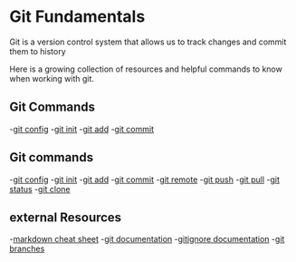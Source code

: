 # Git Fundamentals

Git is a version control system that allows us to track changes and commit them to history

Here is a growing collection of resources and helpful commands to know when working with git.

## Git Commands
-[git config](./Commands/Config.md)
-[git init](./Commands/Init.md)
-[git add](./Commands/Add.md)
-[git commit](./Commands/Commit.md)
## Git commands 
-[git config](./Commands/Config.md)
-[git init](./Commands/Init.md)
-[git add](./Commands/Add.md)
-[git commit](./Commands/Commit.md)
-[git remote](./Commands/Remote.md)
-[git push](./Commands/Push.md)
-[git pull](./Commands/Pull.md)
-[git status](./Commands/Status.md)
-[git clone](./Commands/Clone.md)
## external Resources
-[markdown cheat sheet](https:www.markdownguide.org/cheat-sheet/)
-[git documentation](https://git-scm.com/docs)
-[gitignore documentation](https://git-scm.com/docs/gitignore)
-[git branches](https://git-scm.com/book/en/v2/git-branching-branches-in-n-a-nutshell)
